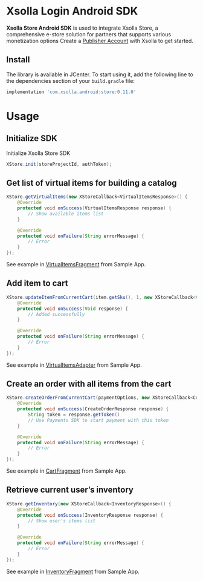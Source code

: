 # Xsolla Login Android SDK

**Xsolla Store Android SDK** is used to integrate Xsolla Store, a comprehensive e-store solution for partners that supports various monetization options Create a  [Publisher Account](https://publisher.xsolla.com/signup?store_type=sdk) with Xsolla to get started.

## Install
The library is available in JCenter. To start using it, add the following line to the dependencies section of your `build.gradle` file:

```groovy
implementation 'com.xsolla.android:store:0.11.0'
```

# Usage

## Initialize SDK
Initialize Xsolla Store SDK

```java
XStore.init(storeProjectId, authToken);
```

## Get list of virtual items for building a catalog

```java
XStore.getVirtualItems(new XStoreCallback<VirtualItemsResponse>() {
    @Override
    protected void onSuccess(VirtualItemsResponse response) {
        // Show available items list
    }

    @Override
    protected void onFailure(String errorMessage) {
        // Error
    }
});
```
See example in [VirtualItemsFragment](https://github.com/xsolla/store-android-sdk/blob/master/app/src/main/java/com/xsolla/android/storesdkexample/fragments/VirtualItemsFragment.java) from Sample App.

## Add item to cart

```java
XStore.updateItemFromCurrentCart(item.getSku(), 1, new XStoreCallback<Void>() {
    @Override
    protected void onSuccess(Void response) {
        // Added successfully
    }

    @Override
    protected void onFailure(String errorMessage) {
        // Error
    }
});
```
See example in [VirtualItemsAdapter](https://github.com/xsolla/store-android-sdk/blob/master/app/src/main/java/com/xsolla/android/storesdkexample/adapter/VirtualItemsAdapter.java) from Sample App.

## Create an order with all items from the cart

```java
XStore.createOrderFromCurrentCart(paymentOptions, new XStoreCallback<CreateOrderResponse>() {
    @Override
    protected void onSuccess(CreateOrderResponse response) {
        String token = response.getToken()
        // Use Payments SDK to start payment with this token
    }

    @Override
    protected void onFailure(String errorMessage) {
        // Error
    }
});
```
See example in [CartFragment](https://github.com/xsolla/store-android-sdk/blob/master/app/src/main/java/com/xsolla/android/storesdkexample/fragments/CartFragment.java) from Sample App.

## Retrieve current user’s inventory

```java
XStore.getInventory(new XStoreCallback<InventoryResponse>() {
    @Override
    protected void onSuccess(InventoryResponse response) {
        // Show user's items list
    }

    @Override
    protected void onFailure(String errorMessage) {
        // Error
    }
});
```
See example in [InventoryFragment](https://github.com/xsolla/store-android-sdk/blob/master/app/src/main/java/com/xsolla/android/storesdkexample/fragments/InventoryFragment.java) from Sample App.

